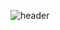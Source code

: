 ![header](https://capsule-render.vercel.app/api?type=rounded&color=gradient&height=300&section=header&text=Hey%20There&textBg=true&desc=%20%20Thanks%20for%20dropping%20by!%20%20&descAlign=57&descAlignY=65&fontSize=90)
